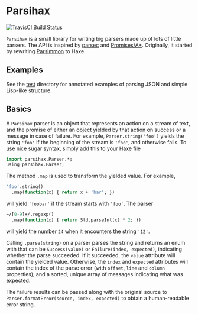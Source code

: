 # Parsihax
[![TravisCI Build Status](https://api.travis-ci.org/deathbeam/parsihax.svg?branch=master)](https://travis-ci.org/deathbeam/parsihax)

`Parsihax` is a small library for writing big parsers made up of lots of little parsers. The API is inspired by [parsec][] and [Promises/A+][promises-aplus].
Originally, it started by rewriting [Parsimmon][parsimmon] to Haxe.

## Examples
See the [test][] directory for annotated examples of parsing JSON and simple Lisp-like structure.

## Basics

A `Parsihax` parser is an object that represents an action on a stream of text, and the promise of either an object yielded by that action on success or a message in case of failure. For example, `Parser.string('foo')` yields the string `'foo'` if the beginning of the stream is `'foo'`, and otherwise fails. To use nice sugar syntax, simply add this to your Haxe file

```haxe
import parsihax.Parser.*;
using parsihax.Parser;
```

The method `.map` is used to transform the yielded value. For example,

```haxe
'foo'.string()
  .map(function(x) { return x + 'bar'; })
```

will yield `'foobar'` if the stream starts with `'foo'`. The parser

```haxe
~/[0-9]+/.regexp()
  .map(function(x) { return Std.parseInt(x) * 2; })
```

will yield the number `24` when it encounters the string `'12'`.

Calling `.parse(string)` on a parser parses the string and returns an enum with that can be `Success(value)` or `Failure(index, expected)`, indicating whether the parse succeeded. If it succeeded, the `value` attribute will contain the yielded value. Otherwise, the `index` and `expected` attributes will contain the index of the parse error (with `offset`, `line` and `column` properties), and a sorted, unique array of messages indicating what was expected.

The failure results can be passed along with the original source to `Parser.formatError(source, index, expected)` to obtain a human-readable error string.

[test]: https://github.com/deathbeam/parsihax/tree/master/test

[promises-aplus]: https://promisesaplus.com/
[parsec]: https://hackage.haskell.org/package/parsec
[parsimmon]: https://github.com/jneen/parsimmon